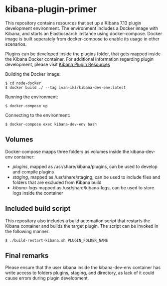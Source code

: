 # kibana-plugin-primer

This repository contains resources that set up a Kibana 7.13 plugin development environment. The environment includes a Docker image with Kibana, and starts an Elasticsearch instance using docker-compose. Docker image is built seperately from docker-compose to enable its usage in other scenarios.

Plugins can be developed inside the plugins folder, that gets mapped inside the Kibana Docker container. For additional information regarding plugin development, please visit [Kibana Plugin Resources](https://www.elastic.co/guide/en/kibana/current/development-plugin-resources.html)

Building the Docker image:
```console
$ cd node-docker
$ docker build ./ --tag ivan-ikl/kibana-dev-env:latest
```

Running the environment:
```console
$ docker-compose up
```

Connecting to the environment:
```console
$ docker-compose exec kibana-dev-env bash
```

## Volumes

Docker-compose mapps three folders as volumes inside the kibana-dev-env container:

* _plugins_, mapped as /usr/share/kibana/plugins, can be used to develop and compile plugins
* _staging_, mapped as /usr/share/staging, can be used to include files and folders that are excluded from Kibana build
* _kibana-logs_ mapped as /usr/share/kibana-logs, can be used to store logs inside the container

## Included build script

This repository also includes a build automation script that restarts the Kibana container and builds the target plugin. The script can be invoked in the following manner:

```console
$ ./build-restart-kibana.sh PLUGIN_FOLDER_NAME
```

## Final remarks

Please ensure that the user kibana inside the kibana-dev-env container has write access to folders plugins, staging, and  directory, as lack of it could cause errors during plugin development.
